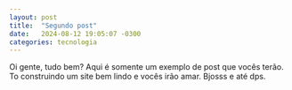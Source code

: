 ```yaml
---
layout: post
title:  "Segundo post"
date:   2024-08-12 19:05:07 -0300
categories: tecnologia
---
```

Oi gente, tudo bem? Aqui é somente um exemplo de post que vocês terão. To construindo um site bem lindo e vocês irão amar. 
Bjosss e até dps.